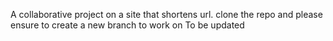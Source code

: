 A collaborative project on a site that shortens url.
clone the repo and please ensure to create a new branch to work on
To be updated

